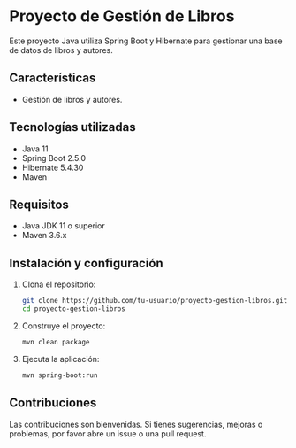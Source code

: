 # Proyecto de Gestión de Libros

Este proyecto Java utiliza Spring Boot y Hibernate para gestionar una base de datos de libros y autores.
## Características

- Gestión de libros y autores.

## Tecnologías utilizadas

- Java 11
- Spring Boot 2.5.0
- Hibernate 5.4.30
- Maven

## Requisitos

- Java JDK 11 o superior
- Maven 3.6.x

## Instalación y configuración

1. Clona el repositorio:

    ```bash
    git clone https://github.com/tu-usuario/proyecto-gestion-libros.git
    cd proyecto-gestion-libros
    ```

2. Construye el proyecto:

    ```bash
    mvn clean package
    ```

3. Ejecuta la aplicación:

    ```bash
    mvn spring-boot:run
    ```


## Contribuciones

Las contribuciones son bienvenidas. Si tienes sugerencias, mejoras o problemas, por favor abre un issue o una pull request.

